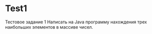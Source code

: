 # Test1
Тестовое задание 1
Написать на Java программу нахождения трех наибольших элементов в массиве чисел.
